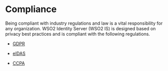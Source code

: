 # Compliance

Being compliant with industry regulations and law is a vital responsibility for any organization. WSO2 Identity Server 
(WSO2 IS) is designed based on privacy best practices and is compliant with the following regulations.

-   [GDPR]({{base_path}}/references/concepts/compliance/gdpr) 

-   [eIDAS]({{base_path}}/references/concepts/compliance/eidas)

-   [CCPA]({{base_path}}/references/concepts/compliance/ccpa)
